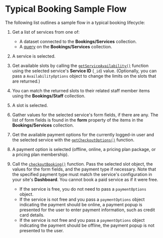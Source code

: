 <!-- This article was published using the Doc Push single-sourcing tool. Any changes to this article MUST be made in the source file. Find it at www.github.com/wix-private/velo-docs.-->

# Typical Booking Sample Flow

The following list outlines a sample flow in a typical booking lifecycle:

1. Get a list of services from one of:
   + A dataset connected to the **Bookings/Services** collection.
   + A [query](wix-data.html#query) on the **Bookings/Services** collection.
   
   
1. A service is selected.
1. Get available slots by calling the [`getServiceAvailability()`](wix-bookings/getServiceAvailability) function
   using the selected service's **Service ID** (`_id`) value. (Optionally,
   you can pass a `AvailabilityOptions`
   object to change the limits on the slots that are returned.)
1. You can match the returned slots to their related staff member items using
   the **Bookings/Staff** collection.
1. A slot is selected.
1. Gather values for the selected service's form fields, if there are any.
   The list of form fields is found in the **form** property of the items
   in the **Bookings/Services** collection.
1. Get the available payment options for the currently logged-in user and
   the selected service with the
   [`getCheckoutOptions()`](wix-bookings/getCheckoutOptions) function.
1. A payment option is selected (offline, online, a pricing plan package, or a
   pricing plan membership).
1. Call the [`checkoutBooking()`](wix-bookings/checkoutBooking) 
   function. Pass the
   selected slot object, the values for the form fields, and the payment type
   if necessary. Note that the specified payment type must match the service's
   configuration in your site's **Dashboard**. You cannot book a paid service
   as if it were free.
  
   + If the service is free, you do not need to pass a `paymentOptions`
     object.
   + If the service is not free and you pass a `paymentOptions`
     object indicating the payment should be online, a payment popup is presented
     for the user to enter payment information, such as credit card details.
   + If the service is not free and you pass a `paymentOptions`
     object indicating the payment should be offline, the payment popup is not
     presented to the user.
